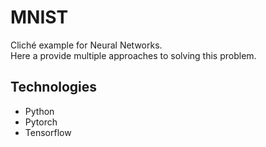 # MNIST
Cliché example for Neural Networks. </br>
Here a provide multiple approaches to solving this problem.

## Technologies
- Python  
- Pytorch
- Tensorflow